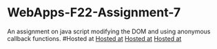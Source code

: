 # WebApps-F22-Assignment-7
An assignment on java script modifying the DOM and using anonymous callback functions.
#Hosted at
[Hosted at]( https://44-563-web-apps-f22.github.io/44563-webapps-assignment-7-Sowjanyakalyanam/reaction.html)
[Hosted at]( https://44-563-web-apps-f22.github.io/44563-webapps-assignment-7-Sowjanyakalyanam/treasure.html)
[Hosted at]( https://44-563-web-apps-f22.github.io/44563-webapps-assignment-7-Sowjanyakalyanam/cycler.html)


